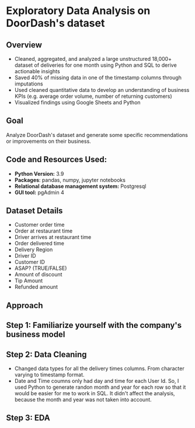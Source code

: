 # Exploratory Data Analysis on DoorDash's dataset  

## Overview

* Cleaned, aggregated, and analyzed a large unstructured 18,000+ dataset of deliveries for one month using Python and SQL to derive actionable insights 
* Saved 40% of missing data in one of the timestamp columns through imputations 
* Used cleaned quantitative data to develop an understanding of business KPIs (e.g. average order volume, number of returning customers)
* Visualized findings using Google Sheets and Python 

## Goal
Analyze DoorDash's dataset and generate some specific recommendations or improvements on their business.

## Code and Resources Used:
* **Python Version:** 3.9 
* **Packages**: pandas, numpy, jupyter notebooks
* **Relational database management system:** Postgresql 
* **GUI tool:** pgAdmin 4

## Dataset Details 

* Customer order time
* Order at restaurant time
* Driver arrives at restaurant time
* Order delivered time
* Delivery Region 
* Driver ID
* Customer ID
* ASAP? (TRUE/FALSE)
* Amount of discount
* Tip Amount 
* Refunded amount

## Approach

## Step 1: Familiarize yourself with the company's business model

## Step 2: Data Cleaning 
* Changed data types for all the delivery times columns. From character varying to timestamp format. 
* Date and Time coumns only had day and time for each User Id. So, I used Python to generate randon month and year for each row so that it would be easier for me to work in SQL. It didn't affect the analysis, because the month and year was not taken into account. 

## Step 3: EDA


